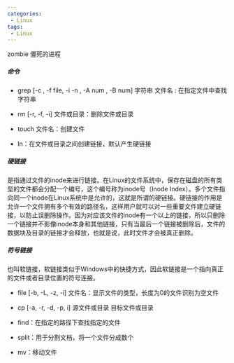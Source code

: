 ```yaml
---
categories:
 - Linux
tags:
 - Linux
---
```

zombie 僵死的进程

##### 命令

* grep [-c , -f file, -i -n , -A num , -B num]  字符串  文件名 : 在指定文件中查找字符串

* rm [-r, -f, -i] 文件或目录：删除文件或目录

* touch 文件名：创建文件

* ln：在文件或目录之间创建链接，默认产生硬链接

##### 硬链接

  是指通过文件的inode来进行链接。在Linux的文件系统中，保存在磁盘的所有类型的文件都会分配一个编号，这个编号称为inode号（Inode Index）。多个文件指向同一个inode在Linux系统中是允许的，这就是所谓的硬链接。硬链接的作用是允许一个文件拥有多个有效的路径名，这样用户就可以对一些重要文件建立硬链接，以防止误删除操作。因为对应该文件的inode有一个以上的链接，所以只删除一个链接并不影像inode本身和其他链接，只有当最后一个链接被删除后，文件的数据块及目录的链接才会释放，也就是说，此时文件才会被真正删除。

##### 符号链接

  也叫软链接，软链接类似于Windows中的快捷方式，因此软链接是一个指向真正的文件或者目录位置的符号连接。

* file [-b, -L, -z, -i] 文件名：显示文件的类型，长度为0的文件识别为空文件

* cp [-a, -r, -d, -p, i] 源文件或目录 目标文件或目录

* find：在指定的路径下查找指定的文件

* split：用于分割文档，将一个文件分成数个

* mv：移动文件
